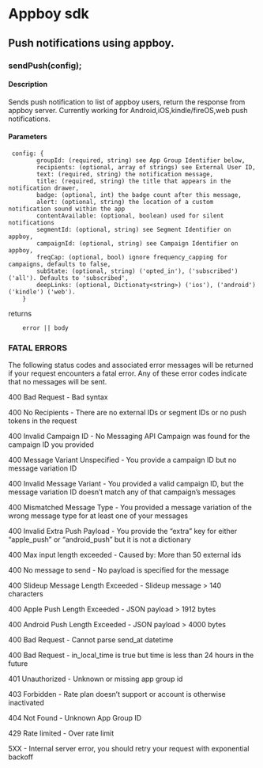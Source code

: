# Appboy sdk

## Push notifications using appboy.

### sendPush(config);

#### Description

Sends push notification to list of appboy users, return the response from appboy server. Currently working for Android,iOS,kindle/fireOS,web push notifications.

#### Parameters
```
 config: {
        groupId: (required, string) see App Group Identifier below,
        recipients: (optional, array of strings) see External User ID,
        text: (required, string) the notification message,
        title: (required, string) the title that appears in the notification drawer,
        badge: (optional, int) the badge count after this message,
        alert: (optional, string) the location of a custom notification sound within the app
        contentAvailable: (optional, boolean) used for silent notifications
        segmentId: (optional, string) see Segment Identifier on appboy,
        campaignId: (optional, string) see Campaign Identifier on appboy,
        freqCap: (optional, bool) ignore frequency_capping for campaigns, defaults to false,
        subState: (optional, string) ('opted_in'), ('subscribed') ('all'). Defaults to 'subscribed',
        deepLinks: (optional, Dictionaty<string>) ('ios'), ('android') ('kindle') ('web').
    }
```

returns
        
        error || body

### FATAL ERRORS

The following status codes and associated error messages will be returned if your request encounters a fatal error. Any of these error codes indicate that no messages will be sent.

400 Bad Request - Bad syntax

400 No Recipients - There are no external IDs or segment IDs or no push tokens in the request

400 Invalid Campaign ID - No Messaging API Campaign was found for the campaign ID you provided

400 Message Variant Unspecified - You provide a campaign ID but no message variation ID

400 Invalid Message Variant - You provided a valid campaign ID, but the message variation ID doesn’t match any of that campaign’s messages

400 Mismatched Message Type - You provided a message variation of the wrong message type for at least one of your messages

400 Invalid Extra Push Payload - You provide the “extra” key for either “apple_push” or “android_push” but it is not a dictionary

400 Max input length exceeded - Caused by: More than 50 external ids

400 No message to send - No payload is specified for the message

400 Slideup Message Length Exceeded - Slideup message > 140 characters

400 Apple Push Length Exceeded - JSON payload > 1912 bytes

400 Android Push Length Exceeded - JSON payload > 4000 bytes

400 Bad Request - Cannot parse send_at datetime

400 Bad Request - in_local_time is true but time is less than 24 hours in the future

401 Unauthorized - Unknown or missing app group id

403 Forbidden - Rate plan doesn’t support or account is otherwise inactivated

404 Not Found - Unknown App Group ID

429 Rate limited - Over rate limit

5XX - Internal server error, you should retry your request with exponential backoff